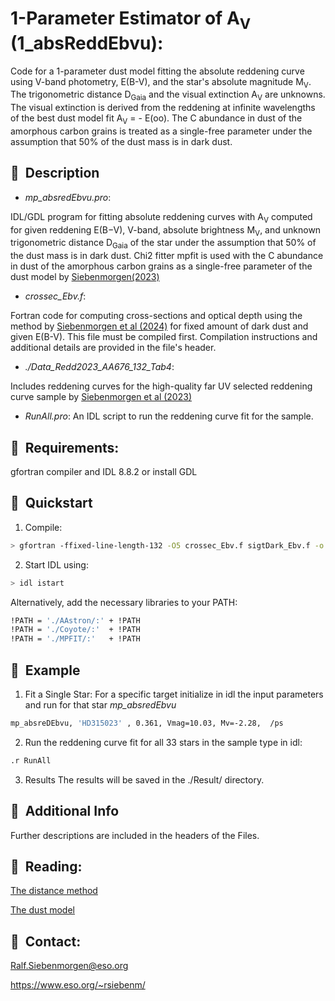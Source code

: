 
# 1-Parameter Estimator of A<sub>V</sub> (1_absReddEbvu):

Code for a 1-parameter dust model fitting the absolute reddening curve
using V-band photometry, E(B-V), and the star's absolute magnitude
M<sub>V</sub>.  The trigonometric distance D<sub>Gaia</sub> and the
visual extinction A<sub>V</sub> are unknowns.  The visual extinction
is derived from the reddening at infinite wavelengths of the best dust
model fit A<sub>V</sub> = - E(oo). The C abundance in dust of the
amorphous carbon grains is treated as a single-free parameter under
the assumption that 50% of the dust mass is in dark dust.




##  📌  Description


- _mp_absredEbvu.pro_:

IDL/GDL program for fitting absolute reddening curves with
A<sub>V</sub> computed for given reddening E(B−V), V-band, absolute
brightness M<sub>V</sub>, and unknown trigonometric distance
D<sub>Gaia</sub> of the star under the assumption that 50% of the dust
mass is in dark dust. Chi2 fitter mpfit is used with the C abundance
in dust of the amorphous carbon grains as a single-free parameter of
the dust model by [Siebenmorgen(2023)](https://doi.org/10.1051/0004-6361/202243860)

- _crossec_Ebv.f_:

Fortran code for computing cross-sections and optical depth using the
method by [Siebenmorgen et al
(2024)](https://doi.org/10.48550/arXiv.2311.03310) for fixed amount of
dark dust and given E(B-V). This file must be compiled
first. Compilation instructions and additional details are provided in
the file's header.

- _./Data_Redd2023_AA676_132_Tab4_:

Includes reddening curves for the high-quality far UV selected
reddening curve sample by [Siebenmorgen et al (2023)](https://doi.org/10.1051/0004-6361/202244594)


- _RunAll.pro_: 
An IDL script to run the reddening curve fit for the sample.


##  📌  Requirements:
gfortran compiler and IDL 8.8.2 or install GDL

## 🚀  Quickstart

1) Compile:
```bash
> gfortran -ffixed-line-length-132 -O5 crossec_Ebv.f sigtDark_Ebv.f -o a.crossec_Ebv
```

2) Start IDL using:
```bash
> idl istart  
```

Alternatively, add the necessary libraries to your PATH:

```bash
!PATH = './AAstron/:' + !PATH  
!PATH = './Coyote/:'  + !PATH  
!PATH = './MPFIT/:'   + !PATH
```

## 🚀  Example 

1) Fit a Single Star: 
For a specific target initialize in idl the input parameters and run for that star _mp_absredEbvu_

```bash
mp_absreDEbvu, 'HD315023' , 0.361, Vmag=10.03, Mv=-2.28,  /ps
```

2) Run the reddening curve fit for all 33 stars in the sample type in idl:

```bash
.r RunAll
```


3) Results
The results will be saved in the ./Result/ directory.


## 📌  Additional Info
Further descriptions are included in the headers of the Files.



## 📌  Reading:

[The distance method](https://doi.org/10.48550/arXiv.2311.03310)

[The dust model](https://doi.org/10.1051/0004-6361/202243860) 


## 📌  Contact: 

Ralf.Siebenmorgen@eso.org

https://www.eso.org/~rsiebenm/

